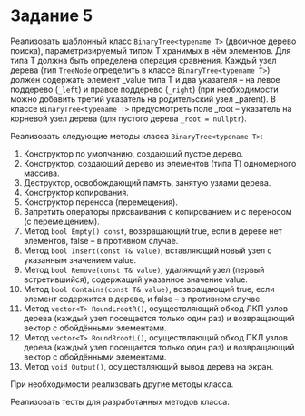# Задание 5

Реализовать шаблонный класс ```BinaryTree<typename T>``` (двоичное дерево поиска), параметризируемый типом T хранимых в нём элементов. Для типа Т должна быть определена операция сравнения.
Каждый узел дерева (тип ```TreeNode``` определить в классе ```BinaryTree<typename T>```) должен содержать элемент _value типа T и два указателя – на левое поддерево (```_left```) и правое поддерево (```_right```) (при необходимости можно добавить третий указатель на родительский узел _parent).
В классе ```BinaryTree<typename T>``` предусмотреть поле _root – указатель на корневой узел дерева (для пустого дерева ```_root = nullptr```).

Реализовать следующие методы класса ```BinaryTree<typename T>```:
1.	Конструктор по умолчанию, создающий пустое дерево.
2.	Конструктор, создающий дерево из элементов (типа T) одномерного массива.
3.	Деструктор, освобождающий память, занятую узлами дерева.
4.	Конструктор копирования.
5.	Конструктор переноса (перемещения).
6.	Запретить операторы присваивания с копированием и с переносом (с перемещением).
7.	Метод ```bool Empty() const```, возвращающий true, если в дереве нет элементов, false – в противном случае.
8.	Метод ```bool Insert(const T& value)```, вставляющий новый узел с указанным значением value.
9.	Метод ```bool Remove(const T& value)```, удаляющий узел (первый встретившийся), содержащий указанное значение value.
10.	Метод ```bool Contains(const T& value)```, возвращающий true, если элемент содержится в дереве, и false – в противном случае.
11.	Метод ```vector<T> RoundLrootR()```, осуществляющий обход ЛКП узлов дерева (каждый узел посещается только один раз) и возвращающий вектор с обойдёнными элементами.
12.	Метод ```vector<T> RoundRrootL()```, осуществляющий обход ПКЛ узлов дерева (каждый узел посещается только один раз) и возвращающий вектор с обойдёнными элементами.
13.	Метод ```void Output()```, осуществляющий вывод дерева на экран.

При необходимости реализовать другие методы класса.

Реализовать тесты для разработанных методов класса.
